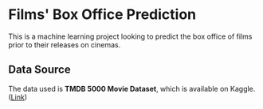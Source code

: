 # Films' Box Office Prediction
This is a machine learning project looking to predict the box office of films prior to their releases on cinemas. 

## Data Source
The data used is **TMDB 5000 Movie Dataset**, which is available on Kaggle. ([Link](https://www.kaggle.com/tmdb/tmdb-movie-metadata#tmdb_5000_movies.csv))
